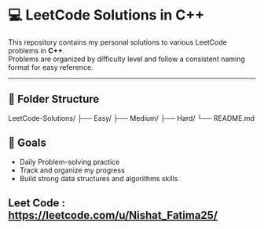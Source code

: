 # 💻 LeetCode Solutions in C++

This repository contains my personal solutions to various LeetCode problems in **C++**.  
Problems are organized by difficulty level and follow a consistent naming format for easy reference.

---

## 📁 Folder Structure
LeetCode-Solutions/
├── Easy/
├── Medium/
├── Hard/
└── README.md

## 🚀 Goals

- Daily Problem-solving practice  
- Track and organize my progress  
- Build strong data structures and algorithms skills


## Leet Code : https://leetcode.com/u/Nishat_Fatima25/

